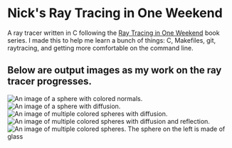 # Nick's Ray Tracing in One Weekend
A ray tracer written in C following the [Ray Tracing in One Weekend](https://raytracing.github.io/) 
book series. I made this to help me learn a bunch of things: C, Makefiles, git, 
raytracing, and getting more comfortable on the command line. 

## Below are output images as my work on the ray tracer progresses.

![An image of a sphere with colored normals.](https://i.imgur.com/Pig4R4y.png)
![An image of a sphere with diffusion.](https://i.imgur.com/mTFym81.png)
![An image of multiple colored spheres with diffusion.](https://i.imgur.com/YT7XtXP.png)
![An image of multiple colored spheres with diffusion and reflection.](https://i.imgur.com/GKoVSVC.png)
![An image of multiple colored spheres. The sphere on the left is made of glass](https://imgur.com/a/iNGFCtI)